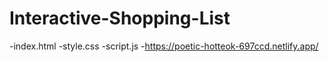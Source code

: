 # Interactive-Shopping-List
-index.html
-style.css
-script.js
-https://poetic-hotteok-697ccd.netlify.app/

